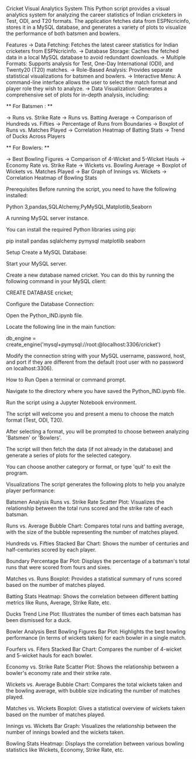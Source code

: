 Cricket Visual Analytics System
This Python script provides a visual analytics system for analyzing the career statistics of Indian cricketers in Test, ODI, and T20 formats. The application fetches data from ESPNcricinfo, stores it in a MySQL database, and generates a variety of plots to visualize the performance of both batsmen and bowlers.

Features
  -> Data Fetching: Fetches the latest career statistics for Indian cricketers from ESPNcricinfo.
  -> Database Storage: Caches the fetched data in a local MySQL database to avoid redundant downloads.
  -> Multiple Formats: Supports analysis for Test, One-Day International (ODI), and Twenty20 (T20) matches.
  -> Role-Based Analysis: Provides separate statistical visualizations for batsmen and bowlers.
  -> Interactive Menu: A command-line interface allows the user to select the match format and player role they wish       to analyze.
  -> Data Visualization: Generates a comprehensive set of plots for in-depth analysis, including:

** For Batsmen : **

  -> Runs vs. Strike Rate
  -> Runs vs. Batting Average
  -> Comparison of Hundreds vs. Fifties
  -> Percentage of Runs from Boundaries
  -> Boxplot of Runs vs. Matches Played
  -> Correlation Heatmap of Batting Stats
  -> Trend of Ducks Across Players

** For Bowlers: **

  -> Best Bowling Figures
  -> Comparison of 4-Wicket and 5-Wicket Hauls
  -> Economy Rate vs. Strike Rate
  -> Wickets vs. Bowling Average
  -> Boxplot of Wickets vs. Matches Played
  -> Bar Graph of Innings vs. Wickets
  -> Correlation Heatmap of Bowling Stats

Prerequisites
Before running the script, you need to have the following installed:

Python 3,pandas,SQLAlchemy,PyMySQL,Matplotlib,Seaborn

A running MySQL server instance.

You can install the required Python libraries using pip:

pip install pandas sqlalchemy pymysql matplotlib seaborn

Setup
Create a MySQL Database:

Start your MySQL server.

Create a new database named cricket. You can do this by running the following command in your MySQL client:

CREATE DATABASE cricket;

Configure the Database Connection:

Open the Python_IND.ipynb file.

Locate the following line in the main function:

db_engine = create_engine('mysql+pymysql://root:@localhost:3306/cricket')

Modify the connection string with your MySQL username, password, host, and port if they are different from the default (root user with no password on localhost:3306).

How to Run
Open a terminal or command prompt.

Navigate to the directory where you have saved the Python_IND.ipynb file.

Run the script using a Jupyter Notebook environment.

The script will welcome you and present a menu to choose the match format (Test, ODI, T20).

After selecting a format, you will be prompted to choose between analyzing 'Batsmen' or 'Bowlers'.

The script will then fetch the data (if not already in the database) and generate a series of plots for the selected category.

You can choose another category or format, or type 'quit' to exit the program.

Visualizations
The script generates the following plots to help you analyze player performance:

Batsmen Analysis
Runs vs. Strike Rate Scatter Plot: Visualizes the relationship between the total runs scored and the strike rate of each batsman.

Runs vs. Average Bubble Chart: Compares total runs and batting average, with the size of the bubble representing the number of matches played.

Hundreds vs. Fifties Stacked Bar Chart: Shows the number of centuries and half-centuries scored by each player.

Boundary Percentage Bar Plot: Displays the percentage of a batsman's total runs that were scored from fours and sixes.

Matches vs. Runs Boxplot: Provides a statistical summary of runs scored based on the number of matches played.

Batting Stats Heatmap: Shows the correlation between different batting metrics like Runs, Average, Strike Rate, etc.

Ducks Trend Line Plot: Illustrates the number of times each batsman has been dismissed for a duck.

Bowler Analysis
Best Bowling Figures Bar Plot: Highlights the best bowling performance (in terms of wickets taken) for each bowler in a single match.

Fourfers vs. Fifers Stacked Bar Chart: Compares the number of 4-wicket and 5-wicket hauls for each bowler.

Economy vs. Strike Rate Scatter Plot: Shows the relationship between a bowler's economy rate and their strike rate.

Wickets vs. Average Bubble Chart: Compares the total wickets taken and the bowling average, with bubble size indicating the number of matches played.

Matches vs. Wickets Boxplot: Gives a statistical overview of wickets taken based on the number of matches played.

Innings vs. Wickets Bar Graph: Visualizes the relationship between the number of innings bowled and the wickets taken.

Bowling Stats Heatmap: Displays the correlation between various bowling statistics like Wickets, Economy, Strike Rate, etc.
